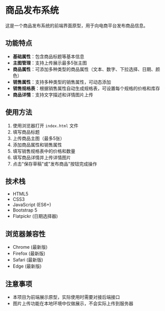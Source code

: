 # 商品发布系统

这是一个商品发布系统的前端界面原型，用于向电商平台发布商品信息。

## 功能特点

- **基础属性**：包含商品标题等基本信息
- **主图管理**：支持上传展示最多5张主图
- **商品属性**：可添加多种类型的商品属性（文本、数字、下拉选择、日期、颜色）
- **销售属性**：支持多种类型的销售属性，可动态添加
- **销售规格表**：根据销售属性自动生成规格表，可设置每个规格的价格和库存
- **商品详情**：支持文字描述和详情图片上传

## 使用方法

1. 使用浏览器打开 `index.html` 文件
2. 填写商品标题
3. 上传商品主图（最多5张）
4. 添加商品属性和销售属性
5. 填写销售规格表中的价格和数量
6. 填写商品详情并上传详情图片
7. 点击"保存草稿"或"发布商品"按钮完成操作

## 技术栈

- HTML5
- CSS3
- JavaScript (ES6+)
- Bootstrap 5
- Flatpickr (日期选择器)

## 浏览器兼容性

- Chrome (最新版)
- Firefox (最新版)
- Safari (最新版)
- Edge (最新版)

## 注意事项

- 本项目为前端展示原型，实际使用时需要对接后端接口
- 图片上传功能在本地环境中仅做展示，不会实际上传到服务器 